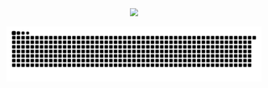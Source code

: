 <div style="text-align: center;">
  <div>
    <img src="https://cdn.jsdelivr.net/gh/cuikeyao/cdn/static/gif/coding.gif"/>
  </div>
  <br/>
  <div>
    <img src="https://raw.githubusercontent.com/cuikeyao/cuikeyao/output/github-contribution-grid-snake.svg"/>
  </div>
</div>
